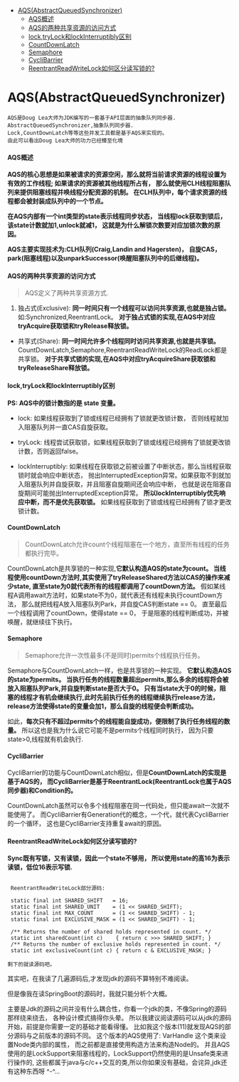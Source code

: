 <!-- TOC -->

   * [AQS(AbstractQueuedSynchronizer)](#aqsabstractqueuedsynchronizer)
       * [AQS概述](#aqs概述)
       * [AQS的两种共享资源的访问方式](#aqs的两种共享资源的访问方式)
       * [lock,tryLock和lockInterruptibly区别](#locktrylock和lockinterruptibly区别)
       * [CountDownLatch](#countdownlatch)
       * [Semaphore](#semaphore)
       * [CycliBarrier](#cyclibarrier)
       * [ReentrantReadWriteLock如何区分读写锁的?](#reentrantreadwritelock如何区分读写锁的)

<!-- /TOC -->

# AQS(AbstractQueuedSynchronizer)

````text
AQS是Doug Lea大师为JDK编写的一套基于API层面的抽象队列同步器.
AbstractQueuedSynchronizer,抽象队列同步器.
Lock,CountDownLatch等等这些并发工具都是基于AQS来实现的。
由此可以看出Doug Lea大师的功力已经臻至化境
````
#### AQS概述

**AQS的核心思想是如果被请求的资源空闲，那么就将当前请求资源的线程设置为有效的工作线程;
如果请求的资源被其他线程所占有， 那么就使用CLH线程阻塞队列来提供阻塞线程并唤线程分配资源的机制。
在CLH队列中，每个请求资源的线程都会被封装成队列中的一个节点。**

**在AQS内部有一个int类型的state表示线程同步状态，
当线程lock获取到锁后，该state计数就加1,unlock就减1，
这就是为什么解锁次数要对应加锁次数的原因。**

**AQS主要实现技术为:CLH队列(Craig,Landin and Hagersten)，
自旋CAS，park(阻塞线程)以及unparkSuccessor(唤醒阻塞队列中的后继线程)。**
     
#### AQS的两种共享资源的访问方式
>AQS定义了两种共享资源方式.

1. 独占式(Exclusive): **同一时间只有一个线程可以访问共享资源,也就是独占锁。**
如:Synchronized,ReentrantLock。
**对于独占式锁的实现,在AQS中对应tryAcquire获取锁和tryRelease释放锁。**
         
* 共享式(Share): **同一时间允许多个线程同时访问共享资源,也就是共享锁。**
CountDownLatch,Semaphore,ReentrantReadWriteLock的ReadLock都是共享锁。
**对于共享式锁的实现,在AQS中对应tryAcquireShare获取锁和tryReleaseShare释放锁。**

#### lock,tryLock和lockInterruptibly区别

**PS: AQS中的锁计数指的是 state 变量。**

- lock: 如果线程获取到了锁或线程已经拥有了锁就更改锁计数，
否则线程就加入阻塞队列并一直CAS自旋获取。

- tryLock: 线程尝试获取锁，如果线程获取到了锁或线程已经拥有了锁就更改锁计数，否则返回false。

- lockInterruptibly: 如果线程在获取锁之前被设置了中断状态，那么当线程获取锁时就会响应中断状态，
抛出InterruptedException异常。如果获取不到就加入阻塞队列并自旋获取，并且阻塞自旋期间还会响应中断，
也就是说在阻塞自旋期间可能抛出InterruptedException异常。
**所以lockInterruptibly优先响应中断，而不是优先获取锁。** 
如果线程获取到了锁或线程已经拥有了锁才更改锁计数。

#### CountDownLatch
>CountDownLatch允许count个线程阻塞在一个地方，直至所有线程的任务都执行完毕。

CountDownLatch是共享锁的一种实现,**它默认构造AQS的state为count。
当线程使用countDown方法时,其实使用了tryReleaseShared方法以CAS的操作来减少state,
直至state为0就代表所有的线程都调用了countDown方法。**
假如某线程A调用await方法时，如果state不为0，就代表还有线程未执行countDown方法，
那么就把线程A放入阻塞队列Park，并自旋CAS判断state == 0。
直至最后一个线程调用了countDown，使得state == 0，
于是阻塞的线程判断成功，并被唤醒，就继续往下执行。

#### Semaphore
>Semaphore允许一次性最多(不是同时)permits个线程执行任务。

Semaphore与CountDownLatch一样，也是共享锁的一种实现。
**它默认构造AQS的state为permits。
当执行任务的线程数量超出permits,那么多余的线程将会被放入阻塞队列Park,并自旋判断state是否大于0。
只有当state大于0的时候，阻塞的线程才有机会继续执行,此时先前执行任务的线程继续执行release方法，
release方法使得state的变量会加1，那么自旋的线程便会判断成功。**

如此，**每次只有不超过permits个的线程能自旋成功，便限制了执行任务线程的数量。**
所以这也是我为什么说它可能不是permits个线程同时执行，
因为只要state>0,线程就有机会执行.


#### CycliBarrier
CycliBarrier的功能与CountDownLatch相似，但是**CountDownLatch的实现是基于AQS的，
而CycliBarrier是基于ReentrantLock(ReentrantLock也属于AQS同步器)和Condition的。**

CountDownLatch虽然可以令多个线程阻塞在同一代码处，但只能await一次就不能使用了。
而CycliBarrier有Generation代的概念，一个代，就代表CycliBarrier的一个循环，
这也是CycliBarrier支持重复await的原因。 

#### ReentrantReadWriteLock如何区分读写锁的?

**Sync既有写锁，又有读锁，因此一个state不够用，
所以使用state的高16为表示读锁，低位16表示写锁.**

````text

 ReentrantReadWriteLock部分源码:

 static final int SHARED_SHIFT   = 16;
 static final int SHARED_UNIT    = (1 << SHARED_SHIFT);
 static final int MAX_COUNT      = (1 << SHARED_SHIFT) - 1;
 static final int EXCLUSIVE_MASK = (1 << SHARED_SHIFT) - 1;

 /** Returns the number of shared holds represented in count. */
 static int sharedCount(int c)    { return c >>> SHARED_SHIFT; }
 /** Returns the number of exclusive holds represented in count. */
 static int exclusiveCount(int c) { return c & EXCLUSIVE_MASK; }

````

```text
剩下的就读源码吧。
```

其实吧，在我读了几遍源码后,才发现jdk的源码不算特别不难阅读。

但是像我在读SpringBoot的源码时，我就只能分析个大概。

主要是Jdk的源码之间并没有什么耦合性，你看一个jdk的类，不像Spring的源码那样绕来绕去，
各种设计模式搞得你头晕。
所以我建议阅读源码可以从jdk的源码开始，前提是你需要一定的基础才能看得懂。
比如我这个版本(11)就发现AQS的部分源码与之前版本的源码不同。
这个版本的AQS使用了: VarHandle 这个类来设置Node类内部的属性，
而之前都是直接使用构造方法来构造Node的。
并且AQS使用的是LockSupport来阻塞线程的，LockSupport仍然使用的是Unsafe类来进行操作的,
这些都属于java与c/c++交互的类,所以你如果没有基础，会诧异,jdk还有这种东西呀 ^-^...    